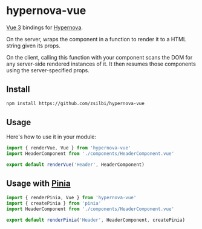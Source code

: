 # hypernova-vue

[Vue 3](https://github.com/vuejs/core) bindings for [Hypernova](https://github.com/airbnb/hypernova).

On the server, wraps the component in a function to render it to a HTML string given its props.

On the client, calling this function with your component scans the DOM for any server-side rendered instances of it. It then resumes those components using the server-specified props.

## Install

```sh
npm install https://github.com/zsilbi/hypernova-vue
```

## Usage

Here's how to use it in your module:

```js
import { renderVue, Vue } from 'hypernova-vue'
import HeaderComponent from './components/HeaderComponent.vue'

export default renderVue('Header', HeaderComponent)
```

## Usage with [Pinia](https://github.com/vuejs/pinia)


```js
import { renderPinia, Vue } from 'hypernova-vue'
import { createPinia } from 'pinia'
import HeaderComponent from './components/HeaderComponent.vue'

export default renderPinia('Header', HeaderComponent, createPinia)
```
